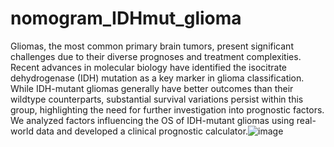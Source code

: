# nomogram_IDHmut_glioma

Gliomas, the most common primary brain tumors, present significant challenges due to their diverse prognoses and treatment complexities. Recent advances in molecular biology have identified the isocitrate dehydrogenase (IDH) mutation as a key marker in glioma classification. While IDH-mutant gliomas generally have better outcomes than their wildtype counterparts, substantial survival variations persist within this group, highlighting the need for further investigation into prognostic factors. We analyzed factors influencing the OS of IDH-mutant gliomas using real-world data and developed a clinical prognostic calculator.![image](https://github.com/user-attachments/assets/26249e39-e788-41db-976a-a8e90631c1b8)
